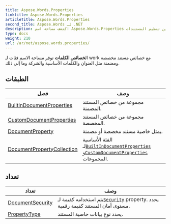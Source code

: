 ```yaml
---
title: Aspose.Words.Properties
linktitle: Aspose.Words.Properties
articleTitle: Aspose.Words.Properties
second_title: Aspose.Words لـ .NET
description: اكتشف مساحة اسم Aspose.Words.Properties لإدارة خصائص المستندات المخصصة والمضمنة بسهولة مثل العنوان والكلمات الأساسية والشركة لتحسين تنظيم المستندات.
type: docs
weight: 210
url: /ar/net/aspose.words.properties/
---
```

ال**خصائص الكلمات** توفر مساحة الاسم فئات لـ work مع خصائص مستند مخصصة ومضمنة مثل العنوان والكلمات الأساسية والشركة وما إلى ذلك.

## الطبقات

| فصل | وصف |
| --- | --- |
| [BuiltInDocumentProperties](./builtindocumentproperties/) | مجموعة من خصائص المستند المضمنة. |
| [CustomDocumentProperties](./customdocumentproperties/) | مجموعة من خصائص المستند المخصصة. |
| [DocumentProperty](./documentproperty/) | يمثل خاصية مستند مخصصة أو مضمنة. |
| [DocumentPropertyCollection](./documentpropertycollection/) | الفئة الأساسية لـ[`BuiltInDocumentProperties`](../aspose.words.properties/builtindocumentproperties/) و[`CustomDocumentProperties`](../aspose.words.properties/customdocumentproperties/) المجموعات. |
## تعداد

| تعداد | وصف |
| --- | --- |
| [DocumentSecurity](./documentsecurity/) | يتم استخدامه كقيمة لـ[`Security`](../aspose.words.properties/builtindocumentproperties/security/) property. يحدد مستوى أمان المستند كقيمة رقمية. |
| [PropertyType](./propertytype/) | يحدد نوع بيانات خاصية المستند. |

